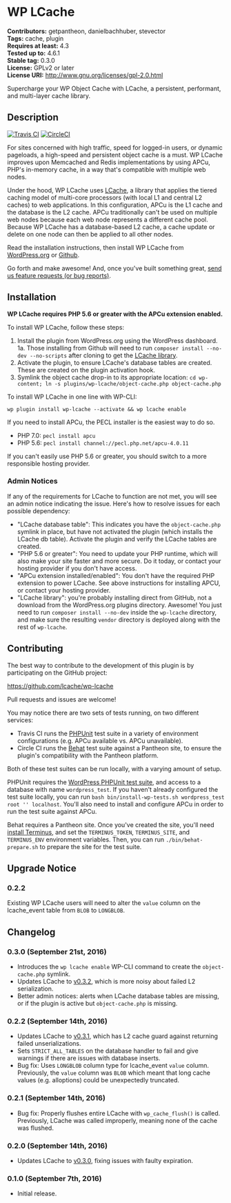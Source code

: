 # WP LCache #
**Contributors:** getpantheon, danielbachhuber, stevector  
**Tags:** cache, plugin  
**Requires at least:** 4.3  
**Tested up to:** 4.6.1  
**Stable tag:** 0.3.0  
**License:** GPLv2 or later  
**License URI:** http://www.gnu.org/licenses/gpl-2.0.html  

Supercharge your WP Object Cache with LCache, a persistent, performant, and multi-layer cache library.

## Description ##

[![Travis CI](https://travis-ci.org/lcache/wp-lcache.svg?branch=master)](https://travis-ci.org/lcache/wp-lcache) [![CircleCI](https://circleci.com/gh/lcache/wp-lcache/tree/master.svg?style=svg)](https://circleci.com/gh/lcache/wp-lcache/tree/master)

For sites concerned with high traffic, speed for logged-in users, or dynamic pageloads, a high-speed and persistent object cache is a must. WP LCache improves upon Memcached and Redis implementations by using APCu, PHP's in-memory cache, in a way that's compatible with multiple web nodes.

Under the hood, WP LCache uses [LCache](https://github.com/lcache/lcache), a library that applies the tiered caching model of multi-core processors (with local L1 and central L2 caches) to web applications. In this configuration, APCu is the L1 cache and the database is the L2 cache. APCu traditionally can't be used on multiple web nodes because each web node represents a different cache pool. Because WP LCache has a database-based L2 cache, a cache update or delete on one node can then be applied to all other nodes.

Read the installation instructions, then install WP LCache from [WordPress.org](https://wordpress.org/plugins/wp-lcache/) or [Github](https://github.com/lcache/wp-lcache).

Go forth and make awesome! And, once you've built something great, [send us feature requests (or bug reports)](https://github.com/lcache/wp-lcache/issues).

## Installation ##

**WP LCache requires PHP 5.6 or greater with the APCu extension enabled.**

To install WP LCache, follow these steps:

1. Install the plugin from WordPress.org using the WordPress dashboard.
1a. Those installing from Github will need to run `composer install --no-dev --no-scripts` after cloning to get the [LCache library](https://github.com/lcache/lcache).
2. Activate the plugin, to ensure LCache's database tables are created. These are created on the plugin activation hook.
3. Symlink the object cache drop-in to its appropriate location: `cd wp-content; ln -s plugins/wp-lcache/object-cache.php object-cache.php`

To install WP LCache in one line with WP-CLI:

    wp plugin install wp-lcache --activate && wp lcache enable

If you need to install APCu, the PECL installer is the easiest way to do so.

* PHP 7.0: `pecl install apcu`
* PHP 5.6: `pecl install channel://pecl.php.net/apcu-4.0.11`

If you can't easily use PHP 5.6 or greater, you should switch to a more responsible hosting provider.

### Admin Notices ###

If any of the requirements for LCache to function are not met, you will see an admin notice indicating the issue. Here's how to resolve issues for each possible dependency:

* "LCache database table": This indicates you have the `object-cache.php` symlink in place, but have not activated the plugin (which installs the LCache db table). Activate the plugin and verify the LCache tables are created.
* "PHP 5.6 or greater": You need to update your PHP runtime, which will also make your site faster and more secure. Do it today, or contact your hosting provider if you don't have access.
* "APCu extension installed/enabled": You don't have the required PHP extension to power LCache. See above instructions for installing APCU, or contact your hosting provider.
* "LCache library": you're probably installing direct from GitHub, not a download from the WordPress.org plugins directory. Awesome! You just need  to run `composer install --no-dev` inside the `wp-lcache` directory, and make sure the resulting `vendor` directory is deployed along with the rest of `wp-lcache`.

## Contributing ##

The best way to contribute to the development of this plugin is by participating on the GitHub project:

https://github.com/lcache/wp-lcache

Pull requests and issues are welcome!

You may notice there are two sets of tests running, on two different services:

* Travis CI runs the [PHPUnit](https://phpunit.de/) test suite in a variety of environment configurations (e.g. APCu available vs. APCu unavailable).
* Circle CI runs the [Behat](http://behat.org/) test suite against a Pantheon site, to ensure the plugin's compatibility with the Pantheon platform.

Both of these test suites can be run locally, with a varying amount of setup.

PHPUnit requires the [WordPress PHPUnit test suite](https://make.wordpress.org/core/handbook/testing/automated-testing/phpunit/), and access to a database with name `wordpress_test`. If you haven't already configured the test suite locally, you can run `bash bin/install-wp-tests.sh wordpress_test root '' localhost`. You'll also need to install and configure APCu in order to run the test suite against APCu.

Behat requires a Pantheon site. Once you've created the site, you'll need [install Terminus](https://github.com/pantheon-systems/terminus#installation), and set the `TERMINUS_TOKEN`, `TERMINUS_SITE`, and `TERMINUS_ENV` environment variables. Then, you can run `./bin/behat-prepare.sh` to prepare the site for the test suite.

## Upgrade Notice ##

### 0.2.2 ###
Existing WP LCache users will need to alter the `value` column on the lcache_event table from `BLOB` to `LONGBLOB`.

## Changelog ##

### 0.3.0 (September 21st, 2016) ###
* Introduces the `wp lcache enable` WP-CLI command to create the `object-cache.php` symlink.
* Updates LCache to [v0.3.2](https://github.com/lcache/lcache/releases/tag/v0.3.2), which is more noisy about failed L2 serialization.
* Better admin notices: alerts when LCache database tables are missing, or if the plugin is active but `object-cache.php` is missing.

### 0.2.2 (September 14th, 2016) ###
* Updates LCache to [v0.3.1](https://github.com/lcache/lcache/releases/tag/v0.3.1), which has L2 cache guard against returning failed unserializations.
* Sets `STRICT_ALL_TABLES` on the database handler to fail and give warnings if there are issues with database inserts.
* Bug fix: Uses `LONGBLOB` column type for lcache_event `value` column. Previously, the `value` column was `BLOB` which meant that long cache values (e.g. alloptions) could be unexpectedly truncated.

### 0.2.1 (September 14th, 2016) ###
* Bug fix: Properly flushes entire LCache with `wp_cache_flush()` is called. Previously, LCache was called improperly, meaning none of the cache was flushed.

### 0.2.0 (September 14th, 2016) ###
* Updates LCache to [v0.3.0](https://github.com/lcache/lcache/releases/tag/v0.3.0), fixing issues with faulty expiration.

### 0.1.0 (September 7th, 2016) ###
* Initial release.
